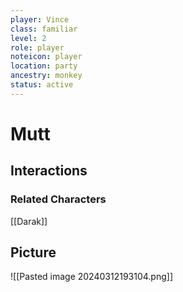 ```yaml
---
player: Vince
class: familiar
level: 2
role: player
noteicon: player
location: party
ancestry: monkey
status: active
---
```

# Mutt

## Interactions


### Related Characters
[[Darak]]

## Picture
![[Pasted image 20240312193104.png]]
